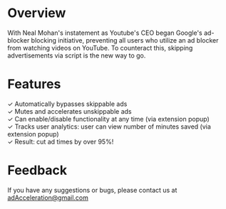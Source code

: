 # Overview
With Neal Mohan's instatement as Youtube's CEO began Google's ad-blocker blocking initiative, preventing all users who utilize an ad blocker from watching videos on YouTube. To counteract this, skipping advertisements via script is the new way to go.  


# Features
✓ Automatically bypasses skippable ads  
✓ Mutes and accelerates unskippable ads  
✓ Can enable/disable functionality at any time (via extension popup)  
✓ Tracks user analytics: user can view number of minutes saved (via extension popup)  
✓ Result: cut ad times by over 95%!

# Feedback

If you have any suggestions or bugs, please contact us at adAcceleration@gmail.com  